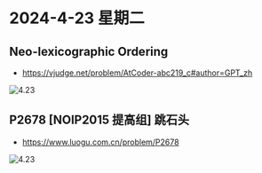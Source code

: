# 2024-4-23 星期二

## Neo-lexicographic Ordering

- https://vjudge.net/problem/AtCoder-abc219_c#author=GPT_zh

![4.23](https://img2.imgtp.com/2024/04/23/8vaHIrWe.png)

## P2678 [NOIP2015 提高组] 跳石头

- https://www.luogu.com.cn/problem/P2678

![4.23](https://img2.imgtp.com/2024/04/23/z0UpV7NN.png)